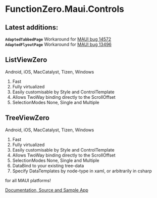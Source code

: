 ﻿# FunctionZero.Maui.Controls

## Latest additions:

**`AdaptedTabbedPage`** Workaround for [MAUI bug 14572](https://github.com/dotnet/maui/issues/14572)  
**`AdaptedFlyoutPage`** Workaround for [MAUI bug 13496](https://github.com/dotnet/maui/issues/13496)  

## ListViewZero

Android, iOS, MacCatalyst, Tizen, Windows

1. Fast
1. Fully virtualized
1. Easily customisable by Style and ControlTemplate
1. Allows TwoWay binding directly to the ScrollOffset
1. SelectionModes None, Single and Multiple

## TreeViewZero

Android, iOS, MacCatalyst, Tizen, Windows

1. Fast
1. Fully virtualized
1. Easily customisable by Style and ControlTemplate
1. Allows TwoWay binding directly to the ScrollOffset
1. SelectionModes None, Single and Multiple
1. DataBind to your existing tree-data
1. Specify DataTemplates by node-type in xaml, or arbitrarily in csharp


 for all MAUI platforms!  

[Documentation, Source and Sample App](https://github.com/Keflon/FunctionZero.Maui.Controls)

